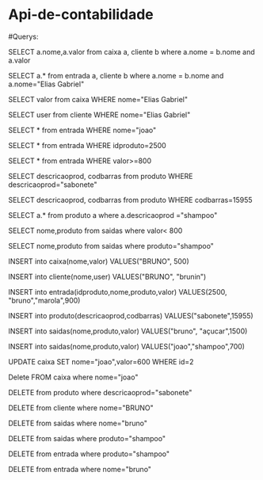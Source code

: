 ﻿# Api-de-contabilidade

#Querys:


SELECT a.nome,a.valor from caixa a, cliente b where a.nome = b.nome and a.valor

SELECT a.* from entrada a, cliente b where a.nome = b.nome and a.nome="Elias Gabriel"

SELECT valor from caixa WHERE nome="Elias Gabriel"

SELECT user from cliente WHERE nome="Elias Gabriel"

SELECT * from entrada WHERE nome="joao"

SELECT * from entrada WHERE idproduto=2500

SELECT * from entrada WHERE valor>=800

SELECT descricaoprod, codbarras from produto WHERE descricaoprod="sabonete"

SELECT descricaoprod, codbarras from produto WHERE codbarras=15955

SELECT a.* from produto a where a.descricaoprod ="shampoo"

SELECT nome,produto from saidas where valor< 800

SELECT nome,produto from saidas where produto="shampoo"

INSERT into caixa(nome,valor) VALUES("BRUNO", 500)

INSERT into cliente(nome,user) VALUES("BRUNO", "brunin")

INSERT into entrada(idproduto,nome,produto,valor) VALUES(2500, "bruno","marola",900)

INSERT into produto(descricaoprod,codbarras) VALUES("sabonete",15955)

INSERT into saidas(nome,produto,valor) VALUES("bruno", "açucar",1500)

INSERT into saidas(nome,produto,valor) VALUES("joao","shampoo",700)

UPDATE caixa SET nome="joao",valor=600 WHERE id=2

Delete FROM caixa where nome="joao"

DELETE from produto where descricaoprod="sabonete"

DELETE from cliente where nome="BRUNO"

DELETE from saidas where nome="bruno"

DELETE from saidas where produto="shampoo"

DELETE from entrada where produto="shampoo"

DELETE from entrada where nome="bruno"
